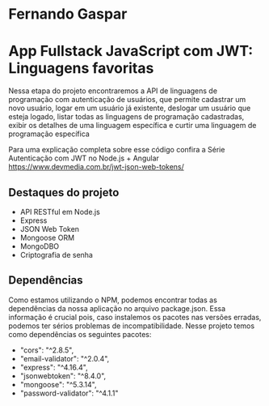# Fernando Gaspar

# App Fullstack JavaScript com JWT: Linguagens favoritas

Nessa etapa do projeto encontraremos a API de linguagens de programação com autenticação de usuários, que permite cadastrar um novo usuário, logar em um usuário já existente, deslogar um usuário que esteja logado, listar todas as linguagens de programação cadastradas, exibir os detalhes de uma linguagem específica e curtir uma linguagem de programação específica 

Para uma explicação completa sobre esse código confira a Série Autenticação com JWT no Node.js + Angular https://www.devmedia.com.br/jwt-json-web-tokens/

## Destaques do projeto

* API RESTful em Node.js
* Express
* JSON Web Token
* Mongoose ORM
* MongoDBO
* Criptografia de senha

## Dependências

Como estamos utilizando o NPM, podemos encontrar todas as dependências da nossa aplicação no arquivo package.json. Essa informação é crucial pois, caso instalemos os pacotes nas versões erradas, podemos ter sérios problemas de incompatibilidade. Nesse projeto temos como dependências os seguintes pacotes: 

* "cors": "^2.8.5",
* "email-validator": "^2.0.4",
* "express": "^4.16.4",
* "jsonwebtoken": "^8.4.0",
* "mongoose": "^5.3.14",
* "password-validator": "^4.1.1"